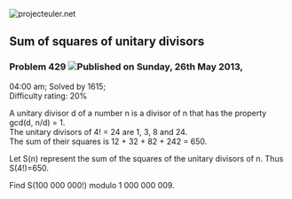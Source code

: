 ![projecteuler.net](images/print_page_logo.png)

## Sum of squares of unitary divisors

### Problem 429 ![](images/icon_info.png)Published on Sunday, 26th May 2013,
04:00 am; Solved by 1615;  
Difficulty rating: 20%

A unitary divisor d of a number n is a divisor of n that has the property
gcd(d, n/d) = 1.  
The unitary divisors of 4! = 24 are 1, 3, 8 and 24.  
The sum of their squares is 12 \+ 32 \+ 82 \+ 242 = 650.

Let S(n) represent the sum of the squares of the unitary divisors of n. Thus
S(4!)=650.

Find S(100 000 000!) modulo 1 000 000 009.

  
  


